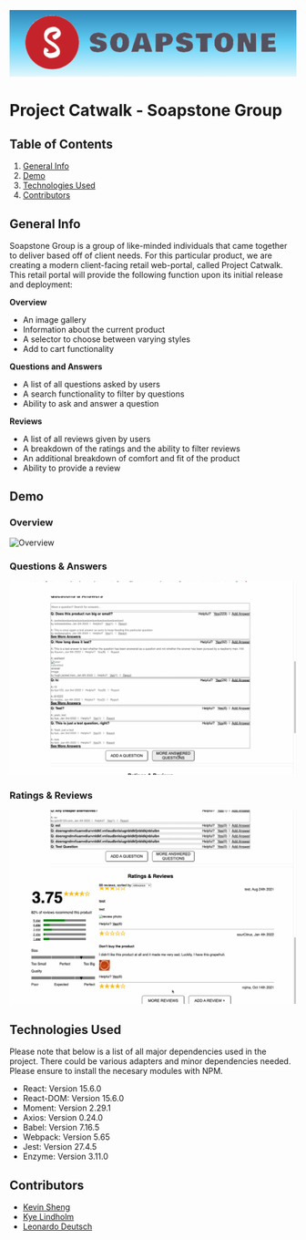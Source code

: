 ![Soapstone Banner](./soapstoneBanner.png)

# Project Catwalk - Soapstone Group

## Table of Contents

1. [General Info](#general-info)
2. [Demo](#demo)
3. [Technologies Used](#technologies-used)
4. [Contributors](#contributors)

## General Info

Soapstone Group is a group of like-minded individuals that came together to deliver based off of client needs. For this particular product, we are creating a modern client-facing retail web-portal, called Project Catwalk. This retail portal will provide the following function upon its initial release and deployment:

**Overview**
* An image gallery
* Information about the current product
* A selector to choose between varying styles
* Add to cart functionality

**Questions and Answers**
* A list of all questions asked by users
* A search functionality to filter by questions
* Ability to ask and answer a question

**Reviews**
* A list of all reviews given by users
* A breakdown of the ratings and the ability to filter reviews
* An additional breakdown of comfort and fit of the product
* Ability to provide a review
## Demo

### Overview
![Overview](./demo/overview.gif)

### Questions & Answers
![Questions and Answers](./demo/questions.gif)

### Ratings & Reviews
![Ratings and Reviews](./demo/reviews.gif)

## Technologies Used
Please note that below is a list of all major dependencies used in the project. There could be various adapters and minor dependencies needed. Please ensure to install the necesary modules with NPM.

* React: Version 15.6.0
* React-DOM: Version 15.6.0
* Moment: Version 2.29.1
* Axios: Version 0.24.0
* Babel: Version 7.16.5
* Webpack: Version 5.65
* Jest: Version 27.4.5
* Enzyme: Version 3.11.0

## Contributors
* [Kevin Sheng](https://github.com/ks10825n)
* [Kye Lindholm](https://github.com/kyelindholm)
* [Leonardo Deutsch](https://github.com/leonardodeutsch)